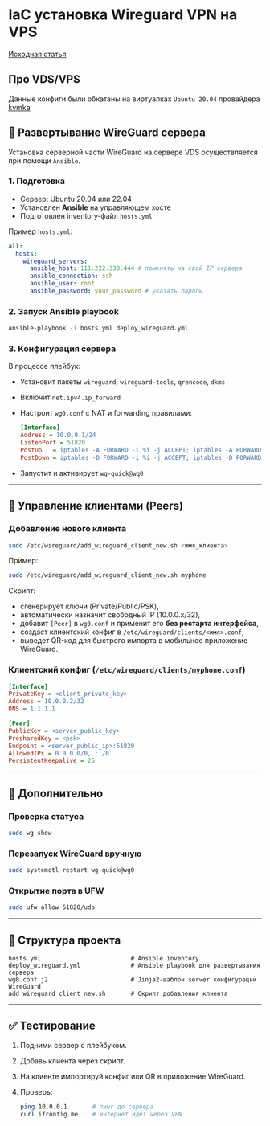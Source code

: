 # IaC установка Wireguard VPN на VPS

[Исходная статья](https://1cloud.ru/help/vpn_manuals/wireguard_vpn_on_vps)

## Про VDS/VPS

Данные конфиги были обкатаны на виртуалках `Ubuntu 20.04` провайдера  [kvmka](https://kvmka.ru/)

## 🚀 Развертывание WireGuard сервера

Установка серверной части WireGuard на сервере VDS осуществляется при помощи `Ansible`.

### 1. Подготовка
- Сервер: Ubuntu 20.04 или 22.04  
- Установлен **Ansible** на управляющем хосте  
- Подготовлен inventory-файл `hosts.yml`

Пример `hosts.yml`:
```yaml
all:
  hosts:
    wireguard_servers:
      ansible_host: 111.222.333.444 # поменять на свой IP сервера
      ansible_connection: ssh
      ansible_user: root
      ansible_password: your_password # указать пароль
````

### 2. Запуск Ansible playbook

```bash
ansible-playbook -i hosts.yml deploy_wireguard.yml
```

### 3. Конфигурация сервера

В процессе плейбук:

* Установит пакеты `wireguard`, `wireguard-tools`, `qrencode`, `dkms`
* Включит `net.ipv4.ip_forward`
* Настроит `wg0.conf` с NAT и forwarding правилами:

  ```ini
  [Interface]
  Address = 10.0.0.1/24
  ListenPort = 51820
  PostUp   = iptables -A FORWARD -i %i -j ACCEPT; iptables -A FORWARD -o %i -j ACCEPT; iptables -t nat -A POSTROUTING -o <iface> -j MASQUERADE
  PostDown = iptables -D FORWARD -i %i -j ACCEPT; iptables -D FORWARD -o %i -j ACCEPT; iptables -t nat -D POSTROUTING -o <iface> -j MASQUERADE
  ```
* Запустит и активирует `wg-quick@wg0`

---

## 👥 Управление клиентами (Peers)

### Добавление нового клиента

```bash
sudo /etc/wireguard/add_wireguard_client_new.sh <имя_клиента>
```

Пример:

```bash
sudo /etc/wireguard/add_wireguard_client_new.sh myphone
```

Скрипт:

* сгенерирует ключи (Private/Public/PSK),
* автоматически назначит свободный IP (10.0.0.x/32),
* добавит `[Peer]` в `wg0.conf` и применит его **без рестарта интерфейса**,
* создаст клиентский конфиг в `/etc/wireguard/clients/<имя>.conf`,
* выведет QR-код для быстрого импорта в мобильное приложение WireGuard.

### Клиентский конфиг (`/etc/wireguard/clients/myphone.conf`)

```ini
[Interface]
PrivateKey = <client_private_key>
Address = 10.0.0.2/32
DNS = 1.1.1.1

[Peer]
PublicKey = <server_public_key>
PresharedKey = <psk>
Endpoint = <server_public_ip>:51820
AllowedIPs = 0.0.0.0/0, ::/0
PersistentKeepalive = 25
```

---

## 🔧 Дополнительно

### Проверка статуса

```bash
sudo wg show
```

### Перезапуск WireGuard вручную

```bash
sudo systemctl restart wg-quick@wg0
```

### Открытие порта в UFW

```bash
sudo ufw allow 51820/udp
```

---

## 📜 Структура проекта

```
hosts.yml                         # Ansible inventory
deploy_wireguard.yml              # Ansible playbook для развертывания сервера
wg0.conf.j2                       # Jinja2-шаблон server конфигурации WireGuard
add_wireguard_client_new.sh       # Скрипт добавления клиента
```

---

## ✅ Тестирование

1. Подними сервер с плейбуком.
2. Добавь клиента через скрипт.
3. На клиенте импортируй конфиг или QR в приложение WireGuard.
4. Проверь:

   ```bash
   ping 10.0.0.1       # пинг до сервера
   curl ifconfig.me    # интернет идёт через VPN
   ```
